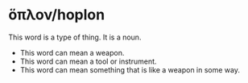 # ὅπλον/hoplon
This word is a type of thing. It is a noun.
* This word can mean a weapon.
* This word can mean a tool or instrument.
* This word can mean something that is like a weapon in some way.

